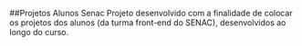 ##Projetos Alunos Senac
Projeto desenvolvido com a finalidade de colocar os projetos dos alunos (da turma front-end do SENAC), desenvolvidos ao longo do curso.

